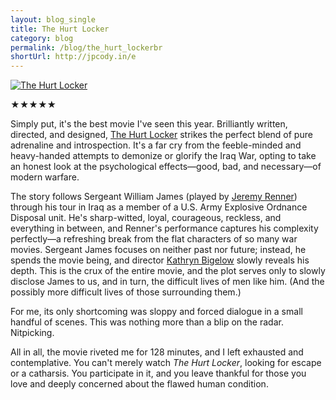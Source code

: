 ```yaml
---
layout: blog_single
title: The Hurt Locker
category: blog
permalink: /blog/the_hurt_lockerbr
shortUrl: http://jpcody.in/e
---
```

<a href="/images/blog-img/2009-07-28-hurtlockerbig.jpg"><img src="/images/blog-img/2009-07-28-hurtlockersmall.jpg" alt="The Hurt Locker" class="right"></a>
<p>&#9733;&#9733;&#9733;&#9733;&#9733;</p>
<p>Simply put, it's the best movie I've seen this year. Brilliantly written, directed, and designed, <a href="http://www.imdb.com/title/tt0887912/">The Hurt Locker</a> strikes the perfect blend of pure adrenaline and introspection. It's a far cry from the feeble-minded and heavy-handed attempts to demonize or glorify the Iraq War, opting to take an honest look at the psychological effects—good, bad, and necessary—of modern warfare.</p>
<p>The story follows Sergeant William James (played by <a href="http://en.wikipedia.org/wiki/Jeremy_Renner">Jeremy Renner</a>) through his tour in Iraq as a member of a U.S. Army Explosive Ordnance Disposal unit. He's sharp-witted, loyal, courageous, reckless, and everything in between, and Renner's performance captures his complexity perfectly—a refreshing break from the flat characters of so many war movies. Sergeant James focuses on neither past nor future; instead, he spends the movie being, and director <a href="http://en.wikipedia.org/wiki/Kathryn_Bigelow">Kathryn Bigelow</a> slowly reveals his depth. This is the crux of the entire movie, and the plot serves only to slowly disclose James to us, and in turn, the difficult lives of men like him. (And the possibly more difficult lives of those surrounding them.)</p>
<p>For me, its only shortcoming was sloppy and forced dialogue in a small handful of scenes. This was nothing more than a blip on the radar. Nitpicking.</p>
<p>All in all, the movie riveted me for 128 minutes, and I left exhausted and contemplative. You can't merely watch <em>The Hurt Locker</em>, looking for escape or a catharsis. You participate in it, and you leave thankful for those you love and deeply concerned about the flawed human condition.</p>